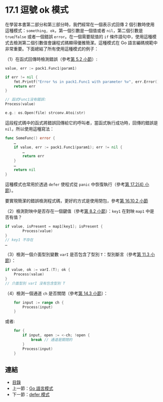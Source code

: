 # 17.1 逗號 ok 模式

在學習本書第二部分和第三部分時，我們經常在一個表示式回傳 2 個引數時使用這種模式：`something, ok`，第一個引數是一個值或者 `nil`，第二個引數是 `true`/`false` 或者一個錯誤 `error`。在一個需要賦值的 `if` 條件語句中，使用這種模式去檢測第二個引數值會讓程式碼顯得優雅簡潔。這種模式在 Go 語言編碼規範中非常重要。下面總結了所有使用這種模式的例子：

（1）在函式回傳時檢測錯誤（參考[第 5.2 小節](05.2.md)）:

```go
value, err := pack1.Func1(param1)

if err != nil {
    fmt.Printf("Error %s in pack1.Func1 with parameter %v", err.Error(), param1)
    return err
}

// 函式Func1沒有錯誤:
Process(value)

e.g.: os.Open(file) strconv.Atoi(str)
```

這段程式碼中的函式將錯誤回傳給它的呼叫者，當函式執行成功時，回傳的錯誤是 `nil`，所以使用這種寫法：

```go
func SomeFunc() error {
    …
    if value, err := pack1.Func1(param1); err != nil {
        …
        return err
    }
    …
    return nil
}
```

這種模式也常用於透過 `defer` 使程式從 `panic` 中恢復執行（參考[第 17.2(4) 小節](17.2.md)）。

要實現簡潔的錯誤檢測程式碼，更好的方式是使用閉包，參考[第 16.10.2 小節](16.10.md)

（2）檢測對映中是否存在一個鍵值（參考[第 8.2 小節](08.2.md)）：`key1` 在對映 `map1` 中是否有值？

```go
if value, isPresent = map1[key1]; isPresent {
        Process(value)
}
// key1 不存在
…
```

（3）檢測一個介面型別變數 `varI` 是否包含了型別 `T`：型別斷言（參考[第 11.3 小節](11.3.md)）：

```go
if value, ok := varI.(T); ok {
    Process(value)
}
// 介面型別 varI 沒有包含型別 T
```

（4）檢測一個通道 `ch` 是否關閉（參考[第 14.3 小節](14.3.md)）：

```go
    for input := range ch {
        Process(input)
    }
```

或者:

```go
    for {
        if input, open := <-ch; !open {
            break // 通道是關閉的
        }
        Process(input)
    }
```

## 連結

- [目錄](directory.md)
- 上一節：[Go 語言模式](17.0.md)
- 下一節：[defer 模式](17.2.md)
